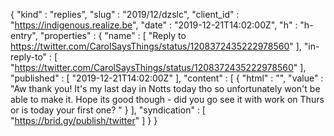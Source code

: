 {
  "kind" : "replies",
  "slug" : "2019/12/dzslc",
  "client_id" : "https://indigenous.realize.be",
  "date" : "2019-12-21T14:02:00Z",
  "h" : "h-entry",
  "properties" : {
    "name" : [ "Reply to https://twitter.com/CarolSaysThings/status/1208372435222978560" ],
    "in-reply-to" : [ "https://twitter.com/CarolSaysThings/status/1208372435222978560" ],
    "published" : [ "2019-12-21T14:02:00Z" ],
    "content" : [ {
      "html" : "",
      "value" : "Aw thank you! It's my last day in Notts today tho so unfortunately won't be able to make it. Hope its good though - did you go see it with work on Thurs or is today your first one? "
    } ],
    "syndication" : [ "https://brid.gy/publish/twitter" ]
  }
}
